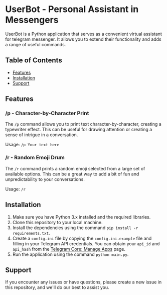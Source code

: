 # UserBot - Personal Assistant in Messengers

UserBot is a Python application that serves as a convenient virtual assistant for telegram messenger. It allows you to extend their functionality and adds a range of useful commands.

## Table of Contents

- [Features](#features)
- [Installation](#installation)
- [Support](#support)


## Features

### /p - Character-by-Character Print

The `/p` command allows you to print text character-by-character, creating a typewriter effect. This can be useful for drawing attention or creating a sense of intrigue in a conversation.

Usage: `/p Your text here`

### /r - Random Emoji Drum

The `/r` command prints a random emoji selected from a large set of available options. This can be a great way to add a bit of fun and unpredictability to your conversations.

Usage: `/r`

## Installation

1. Make sure you have Python 3.x installed and the required libraries.
2. Clone this repository to your local machine.
3. Install the dependencies using the command `pip install -r requirements.txt`.
4. Create a `config.ini` file by copying the `config.ini.example` file and filling in your Telegram API credentials. You can obtain your `api_id` and `api_hash` from the [Telegram Core: Manage Apps](https://my.telegram.org/apps) page.
5. Run the application using the command `python main.py`.

## Support

If you encounter any issues or have questions, please create a new issue in this repository, and we'll do our best to assist you.
